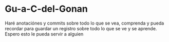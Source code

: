 # Gu-a-C-del-Gonan
Haré anotaciónes y commits sobre todo lo que se vea, comprenda y pueda recordar para guardar un registro sobre todo lo que se ve y se aprende. Espero esto le pueda servir a alguien
